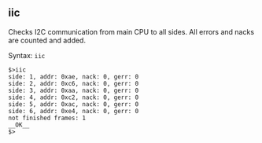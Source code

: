 ## iic

Checks I2C communication from main CPU to all sides. All errors and nacks are counted and added.

Syntax: `iic`

```
$>iic
side: 1, addr: 0xae, nack: 0, gerr: 0
side: 2, addr: 0xc6, nack: 0, gerr: 0
side: 3, addr: 0xaa, nack: 0, gerr: 0
side: 4, addr: 0xc2, nack: 0, gerr: 0
side: 5, addr: 0xac, nack: 0, gerr: 0
side: 6, addr: 0xe4, nack: 0, gerr: 0
not finished frames: 1
__OK__
$>
```



